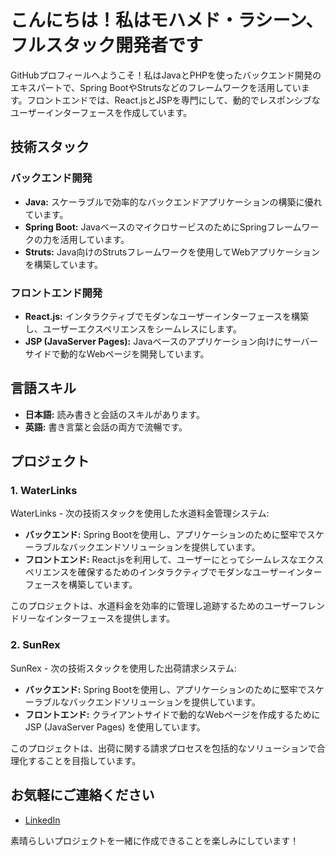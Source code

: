 # こんにちは！私はモハメド・ラシーン、フルスタック開発者です

GitHubプロフィールへようこそ！私はJavaとPHPを使ったバックエンド開発のエキスパートで、Spring BootやStrutsなどのフレームワークを活用しています。フロントエンドでは、React.jsとJSPを専門にして、動的でレスポンシブなユーザーインターフェースを作成しています。

## 技術スタック

### バックエンド開発

- **Java:** スケーラブルで効率的なバックエンドアプリケーションの構築に優れています。
- **Spring Boot:** JavaベースのマイクロサービスのためにSpringフレームワークの力を活用しています。
- **Struts:** Java向けのStrutsフレームワークを使用してWebアプリケーションを構築しています。

### フロントエンド開発

- **React.js:** インタラクティブでモダンなユーザーインターフェースを構築し、ユーザーエクスペリエンスをシームレスにします。
- **JSP (JavaServer Pages):** Javaベースのアプリケーション向けにサーバーサイドで動的なWebページを開発しています。
  
## 言語スキル

- **日本語:** 読み書きと会話のスキルがあります。
- **英語:** 書き言葉と会話の両方で流暢です。

## プロジェクト

### 1. WaterLinks

WaterLinks - 次の技術スタックを使用した水道料金管理システム:

- **バックエンド:** Spring Bootを使用し、アプリケーションのために堅牢でスケーラブルなバックエンドソリューションを提供しています。
- **フロントエンド:** React.jsを利用して、ユーザーにとってシームレスなエクスペリエンスを確保するためのインタラクティブでモダンなユーザーインターフェースを構築しています。

このプロジェクトは、水道料金を効率的に管理し追跡するためのユーザーフレンドリーなインターフェースを提供します。

### 2. SunRex

SunRex - 次の技術スタックを使用した出荷請求システム:

- **バックエンド:** Spring Bootを使用し、アプリケーションのために堅牢でスケーラブルなバックエンドソリューションを提供しています。
- **フロントエンド:** クライアントサイドで動的なWebページを作成するためにJSP (JavaServer Pages) を使用しています。

このプロジェクトは、出荷に関する請求プロセスを包括的なソリューションで合理化することを目指しています。

## お気軽にご連絡ください

- [LinkedIn](https://www.linkedin.com/in/mohamed-raseen-797619159?utm_source=share&utm_campaign=share_via&utm_content=profile&utm_medium=ios_app)

素晴らしいプロジェクトを一緒に作成できることを楽しみにしています！
